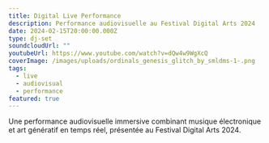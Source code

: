 ```yaml
---
title: Digital Live Performance
description: Performance audiovisuelle au Festival Digital Arts 2024
date: 2024-02-15T20:00:00.000Z
type: dj-set
soundcloudUrl: ""
youtubeUrl: https://www.youtube.com/watch?v=dQw4w9WgXcQ
coverImage: /images/uploads/ordinals_genesis_glitch_by_smldms-1-.png
tags:
  - live
  - audiovisual
  - performance
featured: true
---
```

Une performance audiovisuelle immersive combinant musique électronique et art génératif en temps réel, présentée au Festival Digital Arts 2024.